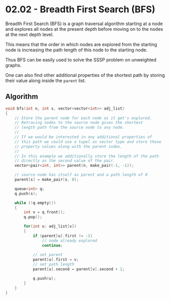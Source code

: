 # 02.02 - Breadth First Search (BFS)
Breadth First Search (BFS) is a graph traversal algorithm starting at a node and explores all nodes at the present depth before moving on to the nodes at the next depth level.

This means that the order in which nodes are explored from the starting node is increasing the path length of this node to the starting node. 

Thus BFS can be easily used to solve the SSSP problem on unweighted graphs.

One can also find other additional properties of the shortest path by storing their value along inside the `parent` list.


## Algorithm
```c++
void bfs(int n, int s, vector<vector<int>> adj_list)
{
    // Store the parent node for each node as it get's explored.
    // Retracing nodes to the source node gives the shortest 
    // length path from the source node to any node.
    //
    // If we would be interested in any additional properties of 
    // this path we could use a tupel as vector type and store those
    // property values along with the parent index.
    //
    // In this example we additionally store the length of the path
    // directly as the second value of the pair.
    vector<pair<int, int>> parent(n, make_pair(-1, -1));

    // source node has itself as parent and a path length of 0
    parent[s] = make_pair(s, 0);

    queue<int> q;
    q.push(s);

    while (!q.empty())
    {
        int v = q.front();
        q.pop();

        for(int u: adj_list[v])
        {
            if (parent[u].first != -1)
                // node already explored
                continue;
            
            // set parent
            parent[u].first = v;
            // set path length
            parent[u].second = parent[v].second + 1;

            q.push(u);
        }
    }
}
```